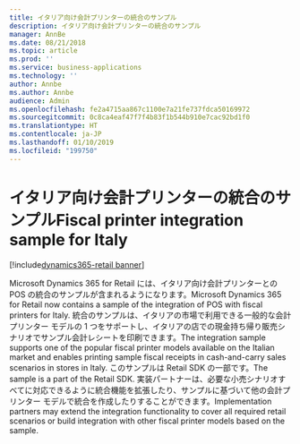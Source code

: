 ```yaml
---
title: イタリア向け会計プリンターの統合のサンプル
description: イタリア向け会計プリンターの統合のサンプル
manager: AnnBe
ms.date: 08/21/2018
ms.topic: article
ms.prod: ''
ms.service: business-applications
ms.technology: ''
author: Annbe
ms.author: Annbe
audience: Admin
ms.openlocfilehash: fe2a4715aa867c1100e7a21fe737fdca50169972
ms.sourcegitcommit: 0c8ca4eaf47f7f4b83f1b544b910e7cac92bd1f0
ms.translationtype: HT
ms.contentlocale: ja-JP
ms.lasthandoff: 01/10/2019
ms.locfileid: "199750"
---
```

#  <a name="fiscal-printer-integration-sample-for-italy"></a><span data-ttu-id="03e7d-103">イタリア向け会計プリンターの統合のサンプル</span><span class="sxs-lookup"><span data-stu-id="03e7d-103">Fiscal printer integration sample for Italy</span></span>

[!include[dynamics365-retail banner](../includes/dynamics365-retail.md)]



<span data-ttu-id="03e7d-104">Microsoft Dynamics 365 for Retail には、イタリア向け会計プリンターとの POS の統合のサンプルが含まれるようになります。</span><span class="sxs-lookup"><span data-stu-id="03e7d-104">Microsoft Dynamics 365 for Retail now contains a sample of the integration of POS with fiscal printers for Italy.</span></span> <span data-ttu-id="03e7d-105">統合のサンプルは、イタリアの市場で利用できる一般的な会計プリンター モデルの 1 つをサポートし、イタリアの店での現金持ち帰り販売シナリオでサンプル会計レシートを印刷できます。</span><span class="sxs-lookup"><span data-stu-id="03e7d-105">The integration sample supports one of the popular fiscal printer models available on the Italian market and enables printing sample fiscal receipts in cash-and-carry sales scenarios in stores in Italy.</span></span> <span data-ttu-id="03e7d-106">このサンプルは Retail SDK の一部です。</span><span class="sxs-lookup"><span data-stu-id="03e7d-106">The sample is a part of the Retail SDK.</span></span> <span data-ttu-id="03e7d-107">実装パートナーは、必要な小売シナリオすべてに対応できるように統合機能を拡張したり、サンプルに基づいて他の会計プリンター モデルで統合を作成したりすることができます。</span><span class="sxs-lookup"><span data-stu-id="03e7d-107">Implementation partners may extend the integration functionality to cover all required retail scenarios or build integration with other fiscal printer models based on the sample.</span></span> 
